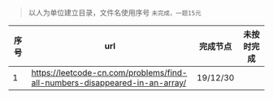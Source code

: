 > 以人为单位建立目录，文件名使用序号
> `未完成，一题15元`

| 序号 | url                                                                        | 完成节点 | 未按时完成 |
|------|----------------------------------------------------------------------------|----------|------------|
| 1    | https://leetcode-cn.com/problems/find-all-numbers-disappeared-in-an-array/ | 19/12/30 |            |